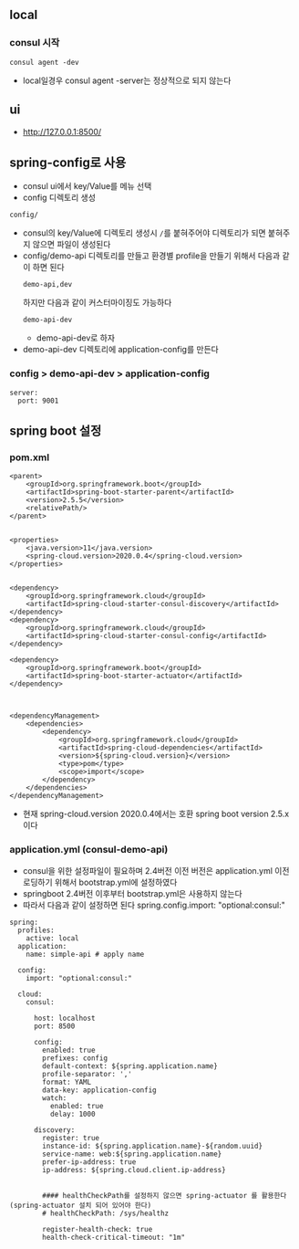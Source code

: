 ## local

### consul 시작
```
consul agent -dev

```
- local일경우  consul agent -server는 정상적으로 되지 않는다 

## ui 
- http://127.0.0.1:8500/


## spring-config로 사용 
- consul ui에서 key/Value를 메뉴 선택 
- config 디렉토리 생성 
```
config/
```
  -  consul의 key/Value에 디렉토리 생성시 `/`를 붙혀주어야 디렉토리가 되면 붙혀주지 않으면 파일이 생성된다 
- config/demo-api 디렉토리를 만들고 환경별 profile을 만들기 위해서 다음과 같이 하면 된다 
  ```
  demo-api,dev
  ```
  하지만 다음과 같이 커스터마이징도 가능하다 
  ```
  demo-api-dev
  ```
  - demo-api-dev로 하자
- demo-api-dev 디렉토리에 application-config를 만든다 
### config > demo-api-dev > application-config
```
server:
  port: 9001

```

## spring boot 설정 
### pom.xml
```
<parent>
    <groupId>org.springframework.boot</groupId>
    <artifactId>spring-boot-starter-parent</artifactId>
    <version>2.5.5</version>
    <relativePath/> 
</parent>


<properties>
    <java.version>11</java.version>
    <spring-cloud.version>2020.0.4</spring-cloud.version>
</properties>


<dependency>
    <groupId>org.springframework.cloud</groupId>
    <artifactId>spring-cloud-starter-consul-discovery</artifactId>
</dependency>
<dependency>
    <groupId>org.springframework.cloud</groupId>
    <artifactId>spring-cloud-starter-consul-config</artifactId>
</dependency>

<dependency>
    <groupId>org.springframework.boot</groupId>
    <artifactId>spring-boot-starter-actuator</artifactId>
</dependency>



<dependencyManagement>
    <dependencies>
        <dependency>
            <groupId>org.springframework.cloud</groupId>
            <artifactId>spring-cloud-dependencies</artifactId>
            <version>${spring-cloud.version}</version>
            <type>pom</type>
            <scope>import</scope>
        </dependency>
    </dependencies>
</dependencyManagement>

```
- 현재 spring-cloud.version 2020.0.4에서는 호환 spring boot version 2.5.x 이다 

### application.yml (consul-demo-api)
- consul을 위한 설정파일이 필요하며 2.4버전 이전 버전은 application.yml 이전 로딩하기 위해서  bootstrap.yml에 설정하였다 
- springboot 2.4버전 이후부터 bootstrap.yml은 사용하지 않는다 
- 따라서 다음과 같이 설정하면 된다 spring.config.import: "optional:consul:"
```
spring:
  profiles:
    active: local 
  application:
    name: simple-api # apply name
  
  config:
    import: "optional:consul:"
     
  cloud:
    consul:
     
      host: localhost
      port: 8500
     
      config:        
        enabled: true        
        prefixes: config        
        default-context: ${spring.application.name}
        profile-separator: ','       
        format: YAML
        data-key: application-config
        watch:        
          enabled: true        
          delay: 1000
     
      discovery:
        register: true                                
        instance-id: ${spring.application.name}-${random.uuid}   
        service-name: web:${spring.application.name}           
        prefer-ip-address: true                      
        ip-address: ${spring.cloud.client.ip-address}
        

        #### healthCheckPath를 설정하지 않으면 spring-actuator 를 활용한다 (spring-actuator 설치 되어 있어야 한다)        
        # healthCheckPath: /sys/healthz       

        register-health-check: true
        health-check-critical-timeout: "1m"

```

